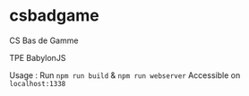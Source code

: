 # csbadgame
CS Bas de Gamme

TPE BabylonJS

Usage :
Run `npm run build` & `npm run webserver`
Accessible on `localhost:1338`